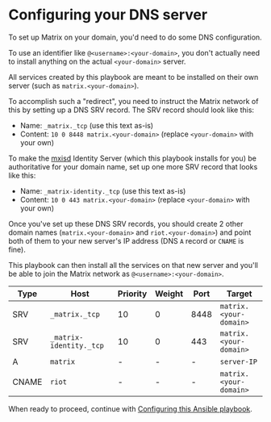 # Configuring your DNS server

To set up Matrix on your domain, you'd need to do some DNS configuration.

To use an identifier like `@<username>:<your-domain>`, you don't actually need
to install anything on the actual `<your-domain>` server.

All services created by this playbook are meant to be installed on their own server (such as `matrix.<your-domain>`).

To accomplish such a "redirect", you need to instruct the Matrix network of this by setting up a DNS SRV record.
The SRV record should look like this:
- Name: `_matrix._tcp` (use this text as-is)
- Content: `10 0 8448 matrix.<your-domain>` (replace `<your-domain>` with your own)

To make the [mxisd](https://github.com/kamax-io/mxisd) Identity Server (which this playbook installs for you) be authoritative for your domain name, set up one more SRV record that looks like this:
- Name: `_matrix-identity._tcp` (use this text as-is)
- Content: `10 0 443 matrix.<your-domain>` (replace `<your-domain>` with your own)

Once you've set up these DNS SRV records, you should create 2 other domain names (`matrix.<your-domain>` and `riot.<your-domain>`) and point both of them to your new server's IP address (DNS `A` record or `CNAME` is fine).

This playbook can then install all the services on that new server and you'll be able to join the Matrix network as `@<username>:<your-domain>`.

| Type  | Host                    | Priority | Weight | Port | Target                 |
| ----- | ----------------------- | -------- | ------ | ---- | ---------------------- |
| SRV   | `_matrix._tcp`          | 10       | 0      | 8448 | `matrix.<your-domain>` |
| SRV   | `_matrix-identity._tcp` | 10       | 0      | 443  | `matrix.<your-domain>` |
| A     | `matrix`                | -        | -      | -    | `server-IP`            |
| CNAME | `riot`                  | -        | -      | -    | `matrix.<your-domain>` |

When ready to proceed, continue with [Configuring this Ansible playbook](configuring-playbook.md).